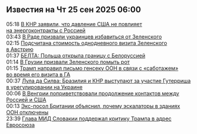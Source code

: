 <h2>Известия на Чт 25 сен 2025 06:00</h2><!--2025-09-25 05:18:54-->
<div class="rssn">
  <div><span class="smaller gray hspace">05:18</span> <a class="nodecor" href="https://news.rambler.ru/world/55356758-v-knr-zayavili-chto-davlenie-ssha-ne-povliyaet-na-energokontrakty-s-rossiey/">В КНР заявили, что давление США не повлияет на энергоконтракты с Россией</a></div>
</div>
<div class="rssn">
  <div><span class="smaller gray hspace">03:43</span> <a class="nodecor" href="https://news.rambler.ru/world/55356651-v-rade-prizvali-ukraintsev-izbavitsya-ot-zelenskogo/">В Раде призвали украинцев избавиться от Зеленского</a></div>
</div>
<div class="rssn">
  <div><span class="smaller gray hspace">02:15</span> <a class="nodecor" href="https://news.rambler.ru/world/55356561-podschitana-stoimost-odnodnevnogo-vizita-zelenskogo-v-avstriyu/">Подсчитана стоимость однодневного визита Зеленского в Австрию</a></div>
</div>
<div class="rssn">
  <div><span class="smaller gray hspace">01:37</span> <a class="nodecor" href="https://news.rambler.ru/world/55348361-belta-polsha-otkryla-granitsu-s-belorussiey/">БЕЛТА: Польша открыла границу с Белоруссией</a></div>
</div>
<div class="rssn">
  <div><span class="smaller gray hspace">01:14</span> <a class="nodecor" href="https://news.rambler.ru/world/55356502-v-gruzii-prizvali-zelenskogo-pomyt-rot/">В Грузии призвали Зеленского помыть рот</a></div>
</div>
<div class="rssn">
  <div><span class="smaller gray hspace">01:15</span> <a class="nodecor" href="https://news.rambler.ru/world/55356505-tramp-napravil-pismo-genseku-oon-v-svyazi-s-sabotazhem-vo-vremya-ego-vizita-v-ga/">Трамп направил письмо генсеку ООН в связи с «саботажем» во время его визита в ГА</a></div>
</div>
<div class="rssn">
  <div><span class="smaller gray hspace">00:37</span> <a class="nodecor" href="https://news.rambler.ru/world/55356446-lula-da-silva-braziliya-i-knr-vystupayut-za-uchastie-guterrisha-v-uregulirovanii-na-ukraine/">Лула да Силва: Бразилия и КНР выступают за участие Гутерриша в урегулировании на Украине</a></div>
</div>
<div class="rssn">
  <div><span class="smaller gray hspace">00:06</span> <a class="nodecor" href="https://news.rambler.ru/world/55356410-v-vengrii-poprivetstvovali-prodolzhenie-kontaktov-mezhdu-rossiey-i-ssha/">В Венгрии поприветствовали продолжение контактов между Россией и США</a></div>
</div>
<div class="rssn">
  <div><span class="smaller gray hspace">00:13</span> <a class="nodecor" href="https://news.rambler.ru/world/55356384-eks-posol-britanii-obyasnil-pochemu-eskalatory-v-zdaniyah-oon-otklyucheny/">Экс-посол Британии объяснил, почему эскалаторы в зданиях ООН отключены</a></div>
</div>
<div class="rssn">
  <div><span class="smaller gray hspace">23:39</span> <a class="nodecor" href="https://news.rambler.ru/world/55356306-glava-mid-slovakii-podderzhal-kritiku-trampa-v-adres-evrosoyuza/">Глава МИД Словакии поддержал критику Трампа в адрес Евросоюза</a></div>
</div><div class="rssurl gray smaller" style="display:none">http://news.rambler.ru/rss/world/</div>